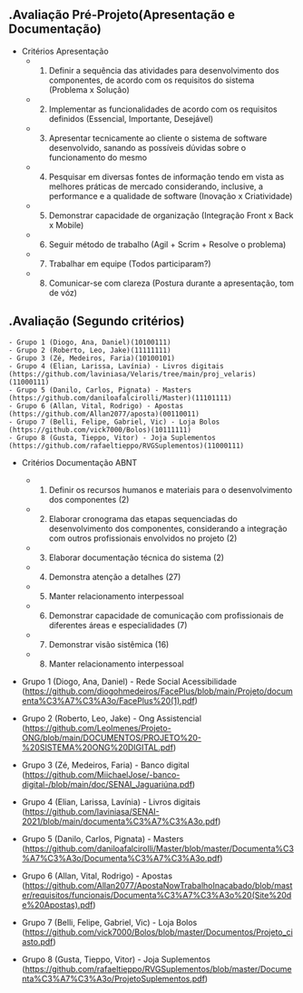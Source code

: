 .Avaliação Pré-Projeto(Apresentação e Documentação)
------------
- Critérios Apresentação
	- 1. Definir a sequência das atividades para desenvolvimento dos componentes, de acordo com os requisitos do sistema (Problema x Solução)
	- 2. Implementar as funcionalidades de acordo com os requisitos definidos (Essencial, Importante, Desejável)
	- 3. Apresentar tecnicamente ao cliente o sistema de software desenvolvido, sanando as possíveis dúvidas sobre o funcionamento do mesmo
	- 4. Pesquisar em diversas fontes de informação tendo em vista as melhores práticas de mercado considerando, inclusive, a performance e a qualidade de software (Inovação x Criatividade)
	- 5. Demonstrar capacidade de organização (Integração Front x Back x Mobile)
	- 6. Seguir método de trabalho (Agil + Scrim + Resolve o problema)
	- 7. Trabalhar em equipe (Todos participaram?)
	- 8. Comunicar-se com clareza (Postura durante a apresentação, tom de vóz)
	
.Avaliação (Segundo critérios)
-------------
	- Grupo 1 (Diogo, Ana, Daniel)(10100111)
	- Grupo 2 (Roberto, Leo, Jake)(11111111)
	- Grupo 3 (Zé, Medeiros, Faria)(10100101)
	- Grupo 4 (Elian, Larissa, Lavínia) - Livros digitais (https://github.com/laviniasa/Velaris/tree/main/proj_velaris)(11000111)
	- Grupo 5 (Danilo, Carlos, Pignata) - Masters (https://github.com/daniloafalcirolli/Master)(11101111)
	- Grupo 6 (Allan, Vital, Rodrigo) - Apostas (https://github.com/Allan2077/aposta)(00110011)
	- Grupo 7 (Belli, Felipe, Gabriel, Vic) - Loja Bolos (https://github.com/vick7000/Bolos)(10111111)
	- Grupo 8 (Gusta, Tieppo, Vitor) - Joja Suplementos (https://github.com/rafaeltieppo/RVGSuplementos)(11000111)
- Critérios Documentação ABNT
	- 1. Definir os recursos humanos e materiais para o desenvolvimento dos componentes (2)
	- 2. Elaborar cronograma das etapas sequenciadas do desenvolvimento dos componentes, considerando a integração com outros profissionais envolvidos no projeto (2)
	- 3. Elaborar documentação técnica do sistema (2)
	- 4. Demonstra atenção a detalhes (27)
	- 5. Manter relacionamento interpessoal
	- 6. Demonstrar capacidade de comunicação com profissionais de diferentes áreas e especialidades (7)
	- 7. Demonstrar visão sistêmica (16)
	- 8. Manter relacionamento interpessoal

- Grupo 1 (Diogo, Ana, Daniel) - Rede Social Acessibilidade (https://github.com/diogohmedeiros/FacePlus/blob/main/Projeto/documenta%C3%A7%C3%A3o/FacePlus%20(1).pdf)
- Grupo 2 (Roberto, Leo, Jake) - Ong Assistencial (https://github.com/LeoImenes/Projeto-ONG/blob/main/DOCUMENTOS/PROJETO%20-%20SISTEMA%20ONG%20DIGITAL.pdf)
- Grupo 3 (Zé, Medeiros, Faria) - Banco digital (https://github.com/MiichaelJose/-banco-digital-/blob/main/doc/SENAI_Jaguariúna.pdf)
- Grupo 4 (Elian, Larissa, Lavínia) - Livros digitais (https://github.com/laviniasa/SENAI-2021/blob/main/documenta%C3%A7%C3%A3o.pdf)
- Grupo 5 (Danilo, Carlos, Pignata) - Masters (https://github.com/daniloafalcirolli/Master/blob/master/Documenta%C3%A7%C3%A3o/Documenta%C3%A7%C3%A3o.pdf)
- Grupo 6 (Allan, Vital, Rodrigo) - Apostas (https://github.com/Allan2077/ApostaNowTrabalhoInacabado/blob/master/requisitos/funcionais/Documenta%C3%A7%C3%A3o%20(Site%20de%20Apostas).pdf)
- Grupo 7 (Belli, Felipe, Gabriel, Vic) - Loja Bolos (https://github.com/vick7000/Bolos/blob/master/Documentos/Projeto_ciasto.pdf)
- Grupo 8 (Gusta, Tieppo, Vitor) - Joja Suplementos (https://github.com/rafaeltieppo/RVGSuplementos/blob/master/Documenta%C3%A7%C3%A3o/ProjetoSuplementos.pdf)